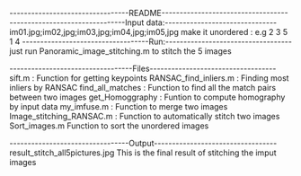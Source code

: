 ---------------------------------README-----------------------------------
--------------------------------Input data:------------------------------- 
im01.jpg;im02,jpg;im03,jpg;im04,jpg;im05,jpg
make it unordered : e.g 2 3 5 1 4
-----------------------------------Run:-----------------------------------
just run Panoramic_image_stitching.m to stitch the 5 images

----------------------------------Files-----------------------------------
sift.m : 
    Function for getting keypoints
RANSAC_find_inliers.m :
    Finding most inliers by RANSAC
find_all_matches :
    Function to find all the match pairs between two images
get_Homoggraphy :
    Funtion to compute homography by input data
my_imfuse.m :
    Function to merge two images
Image_stitching_RANSAC.m :
    Function to automatically stitch two images
Sort_images.m
    Function to sort the unordered images

---------------------------------Output----------------------------------
result_stitch_all5pictures.jpg
    This is the final result of stitching the imput images